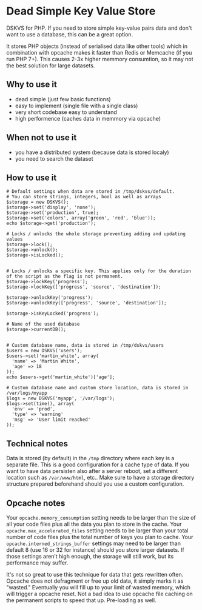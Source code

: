 # Dead Simple Key Value Store

DSKVS for PHP. If you need to store simple key-value pairs data and don't want to use a database, this can be a great option.

It stores PHP objects (instead of serialised data like other tools) which in combination with opcache makes it faster than Redis or Memcache (if you run PHP 7+). 
This causes 2-3x higher memmory consumtion, so it may not the best solution for large datasets.


## Why to use it
- dead simple (just few basic functions)
- easy to implement (single file with a single class)
- very short codebase easy to understand
- high performence (caches data in memmory via opcache)

## When not to use it
- you have a distributed system (because data is stored localy)
- you need to search the dataset

## How to use it

```
# Default settings when data are stored in /tmp/dskvs/default.
# You can store strings, integers, bool as well as arrays
$storage = new DSKVS();
$storage->set('display', 'none');
$storage->set('production', true);
$storage->set('colors', array('green', 'red', 'blue'));
echo $storage->get('production');

# Locks / unlocks the whole storage preventing adding and updating values
$storage->lock();
$storage->unlock();
$storage->isLocked();


# Locks / unlocks a specific key. This applies only for the duration of the script as the flag is not permanent.
$storage->lockKey('progress');
$storage->lockKey(['progress', 'source', 'destination']);

$storage->unlockKey('progress');
$storage->unlockKey(['progress', 'source', 'destination']);

$storage->isKeyLocked('progress');

# Name of the used database
$storage->currentDB();


```

```
# Custom database name, data is stored in /tmp/dskvs/users
$users = new DSKVS('users');
$users->set('martin_white', array(
  'name' => 'Martin White',
  'age' => 18
));
echo $users->get('martin_white')['age'];
```

```
# Custom database name and custom store location, data is stored in /var/logs/myapp
$logs = new DSKVS('myapp', '/var/logs');
$logs->set(time(), array(
  'env' => 'prod',
  'type' => 'warning'
  'msg' => 'User limit reached'
));
```


## Technical notes
Data is stored (by default) in the `/tmp` directory where each key is a separate file. This is a good configuration for a cache type of data. If you want to have data persisten also after a server reboot, set a different location such as `/var/www/html`, etc.. Make sure to have a storage directory structure prepared beforehand should you use a custom configuration.
 
## Opcache notes
Your  `opcache.memory_consumption` setting needs to be larger than the size of all your code files plus all the data you plan to store in the cache.
Your `opcache.max_accelerated_files` setting needs to be larger than your total number of code files plus the total number of keys you plan to cache.
Your `opcache.interned_strings_buffer` settings may need to be larger than default 8 (use 16 or 32 for instance) should you store larger datasets.
If those settings aren’t high enough, the storage will still work, but its performance may suffer.

It's not so great to use this technique for data that gets rewritten often. Opcache does not defragment or free up old data, it simply marks it as "wasted." Eventually you will fill up to your limit of wasted memory, which will trigger a opcache reset. Not a bad idea to use opcache file caching on the permanent scripts to speed that up. Pre-loading as well. 
